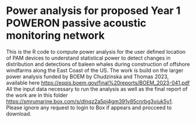 # Power analysis for proposed Year 1 POWERON passive acoustic monitoring network

This is the R code to compute power analysis for the user defined location of PAM devices to understand statistical power to detect changes in distribution and detections of baleen whales during construction of offshore windfarms along the East Coast of the US. 
The work is build on the larger power analysis funded by BOEM by Chudzinska and Thomas 2023, available here https://espis.boem.gov/final%20reports/BOEM_2023-041.pdf
All the input data necessary to run the analysis as well as the final report of the work are in this folder https://smrumarine.box.com/s/dlnqz2a5pj4gm391v85cnrbg3viuk5y1. Please ignore any request to login to Box if appears and procceed to download.
